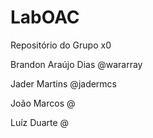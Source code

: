 # LabOAC
Repositório do Grupo x0

Brandon Araújo Dias			@wararray

Jader Martins           @jadermcs

João Marcos             @

Luíz Duarte             @
